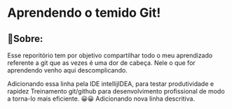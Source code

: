 # Aprendendo o temido Git!
## 📝Sobre:
Esse reporitório tem por objetivo compartilhar todo o meu aprendizado referente a git que as vezes é uma dor de cabeça. Nele o que for aprendendo venho aqui descomplicando.

Adicionando essa linha pela IDE intellijIDEA, para testar produtividade e rapidez
Treinamento git/github para desenvolvimento profissional de modo a torna-lo mais eficiente.
😀😀
Adicionando nova linha descritiva.